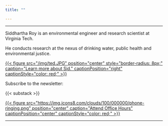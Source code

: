 ```yaml
---
title: ""

---
```


------
Siddhartha Roy is an environmental engineer and research scientist at Virginia Tech. 

He conducts research at the nexus of drinking water, public health and environmental justice. 

[{{< figure src="/img/ted.JPG" position="center" style="border-radius: 8px;" caption="Learn more about Sid." captionPosition="right" captionStyle="color: red;" >}}](/about/)

Subscribe to the newsletter:

{{< substack >}}

[{{< figure src="https://img.icons8.com/clouds/100/000000/phone-ringing.png" position="center" caption="Attend Office Hours" captionPosition="center" captionStyle="color: red;" >}}](/officehours/)

------
